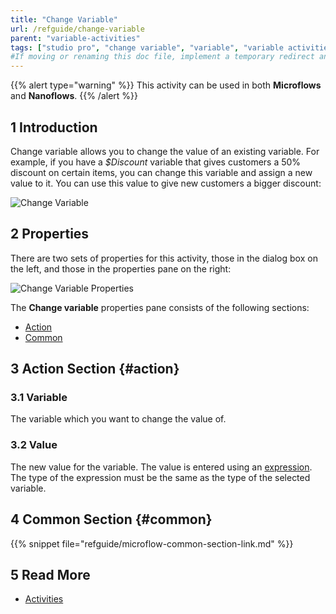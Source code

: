 ```yaml
---
title: "Change Variable"
url: /refguide/change-variable
parent: "variable-activities"
tags: ["studio pro", "change variable", "variable", "variable activities"]
#If moving or renaming this doc file, implement a temporary redirect and let the respective team know they should update the URL in the product. See Mapping to Products for more details.
---
```


{{% alert type="warning" %}}
This activity can be used in both **Microflows** and **Nanoflows**.
{{% /alert %}}

## 1 Introduction

Change variable allows you to change the value of an existing variable. For example, if you have a *$Discount* variable that gives customers a 50% discount on certain items, you can change this variable and assign a new value to it. You can use this value to give new customers a bigger discount:

![Change Variable](/attachments/refguide/modeling/application-logic/microflows-and-nanoflows/activities/variable-activities/change-variable/change-variable.png)



## 2 Properties

There are two sets of properties for this activity, those in the dialog box on the left, and those in the properties pane on the right:

![Change Variable Properties](/attachments/refguide/modeling/application-logic/microflows-and-nanoflows/activities/variable-activities/change-variable/change-variable-properties.png)

The **Change variable** properties pane consists of the following sections:

* [Action](#action)
* [Common](#common)

## 3 Action Section {#action}

### 3.1 Variable

The variable which you want to change the value of.

### 3.2 Value

The new value for the variable. The value is entered using an [expression](expressions). The type of the expression must be the same as the type of the selected variable.

## 4 Common Section {#common}

{{% snippet file="refguide/microflow-common-section-link.md" %}}

## 5 Read More

* [Activities](activities)